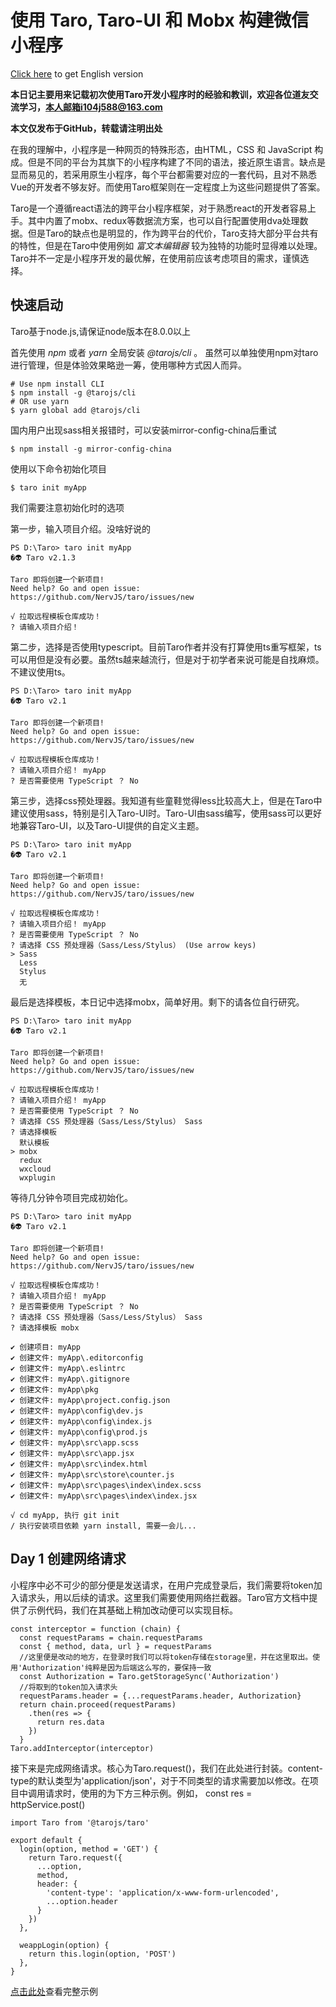 # 使用 Taro, Taro-UI 和 Mobx 构建微信小程序

 [Click here](https://github.com/lolipopluxury/Diary-of-taro/blob/master/README-EN.md) to get English version
 
 **本日记主要用来记载初次使用Taro开发小程序时的经验和教训，欢迎各位道友交流学习，本人邮箱i104j588@163.com**
 
 **本文仅发布于GitHub，转载请注明出处**
 
在我的理解中，小程序是一种网页的特殊形态，由HTML，CSS 和 JavaScript 构成。但是不同的平台为其旗下的小程序构建了不同的语法，接近原生语言。缺点是显而易见的，若采用原生小程序，每个平台都需要对应的一套代码，且对不熟悉Vue的开发者不够友好。而使用Taro框架则在一定程度上为这些问题提供了答案。

Taro是一个遵循react语法的跨平台小程序框架，对于熟悉react的开发者容易上手。其中内置了mobx、redux等数据流方案，也可以自行配置使用dva处理数据。但是Taro的缺点也是明显的，作为跨平台的代价，Taro支持大部分平台共有的特性，但是在Taro中使用例如 _富文本编辑器_ 较为独特的功能时显得难以处理。Taro并不一定是小程序开发的最优解，在使用前应该考虑项目的需求，谨慎选择。

## 快速启动

Taro基于node.js,请保证node版本在8.0.0以上

首先使用 _npm_ 或者 _yarn_ 全局安装 _@tarojs/cli_ 。 虽然可以单独使用npm对taro进行管理，但是体验效果略逊一筹，使用哪种方式因人而异。
```
# Use npm install CLI
$ npm install -g @tarojs/cli
# OR use yarn 
$ yarn global add @tarojs/cli
```
国内用户出现sass相关报错时，可以安装mirror-config-china后重试
```
$ npm install -g mirror-config-china
```
使用以下命令初始化项目
```
$ taro init myApp
```
我们需要注意初始化时的选项

第一步，输入项目介绍。没啥好说的
```
PS D:\Taro> taro init myApp
�👽 Taro v2.1.3

Taro 即将创建一个新项目!
Need help? Go and open issue: https://github.com/NervJS/taro/issues/new

√ 拉取远程模板仓库成功！
? 请输入项目介绍！
```

第二步，选择是否使用typescript。目前Taro作者并没有打算使用ts重写框架，ts可以用但是没有必要。虽然ts越来越流行，但是对于初学者来说可能是自找麻烦。不建议使用ts。
```
PS D:\Taro> taro init myApp
�👽 Taro v2.1

Taro 即将创建一个新项目!
Need help? Go and open issue: https://github.com/NervJS/taro/issues/new

√ 拉取远程模板仓库成功！
? 请输入项目介绍！ myApp
? 是否需要使用 TypeScript ？ No
```

第三步，选择css预处理器。我知道有些童鞋觉得less比较高大上，但是在Taro中建议使用sass，特别是引入Taro-UI时。Taro-UI由sass编写，使用sass可以更好地兼容Taro-UI，以及Taro-UI提供的自定义主题。
```
PS D:\Taro> taro init myApp
�👽 Taro v2.1

Taro 即将创建一个新项目!
Need help? Go and open issue: https://github.com/NervJS/taro/issues/new

√ 拉取远程模板仓库成功！
? 请输入项目介绍！ myApp
? 是否需要使用 TypeScript ？ No
? 请选择 CSS 预处理器（Sass/Less/Stylus） (Use arrow keys)
> Sass 
  Less 
  Stylus
  无
```
最后是选择模板，本日记中选择mobx，简单好用。剩下的请各位自行研究。
```
PS D:\Taro> taro init myApp
�👽 Taro v2.1

Taro 即将创建一个新项目!
Need help? Go and open issue: https://github.com/NervJS/taro/issues/new

√ 拉取远程模板仓库成功！
? 请输入项目介绍！ myApp
? 是否需要使用 TypeScript ？ No
? 请选择 CSS 预处理器（Sass/Less/Stylus） Sass
? 请选择模板 
  默认模板   
> mobx       
  redux      
  wxcloud    
  wxplugin   
```
等待几分钟令项目完成初始化。
```
PS D:\Taro> taro init myApp
�👽 Taro v2.1

Taro 即将创建一个新项目!
Need help? Go and open issue: https://github.com/NervJS/taro/issues/new

√ 拉取远程模板仓库成功！
? 请输入项目介绍！ myApp
? 是否需要使用 TypeScript ？ No
? 请选择 CSS 预处理器（Sass/Less/Stylus） Sass
? 请选择模板 mobx

✔ 创建项目: myApp
✔ 创建文件: myApp\.editorconfig
✔ 创建文件: myApp\.eslintrc    
✔ 创建文件: myApp\.gitignore   
✔ 创建文件: myApp\pkg
✔ 创建文件: myApp\project.config.json
✔ 创建文件: myApp\config\dev.js
✔ 创建文件: myApp\config\index.js
✔ 创建文件: myApp\config\prod.js
✔ 创建文件: myApp\src\app.scss
✔ 创建文件: myApp\src\app.jsx
✔ 创建文件: myApp\src\index.html
✔ 创建文件: myApp\src\store\counter.js
✔ 创建文件: myApp\src\pages\index\index.scss
✔ 创建文件: myApp\src\pages\index\index.jsx

√ cd myApp, 执行 git init
/ 执行安装项目依赖 yarn install, 需要一会儿...
```
## Day 1 创建网络请求

小程序中必不可少的部分便是发送请求，在用户完成登录后，我们需要将token加入请求头，用以后续的请求。这里我们需要使用网络拦截器。Taro官方文档中提供了示例代码，我们在其基础上稍加改动便可以实现目标。
```
const interceptor = function (chain) {
  const requestParams = chain.requestParams
  const { method, data, url } = requestParams
  //这里便是改动的地方，在登录时我们可以将token存储在storage里，并在这里取出。使用'Authorization'纯粹是因为后端这么写的，要保持一致
  const Authorization = Taro.getStorageSync('Authorization')
  //将取到的token加入请求头
  requestParams.header = {...requestParams.header, Authorization}
  return chain.proceed(requestParams)
    .then(res => {
      return res.data
    })
  }
Taro.addInterceptor(interceptor)
```
接下来是完成网络请求。核心为Taro.request()，我们在此处进行封装。content-type的默认类型为'application/json'，对于不同类型的请求需要加以修改。在项目中调用请求时，使用的为下方三种示例。例如， const res = httpService.post()
```
import Taro from '@tarojs/taro'

export default {
  login(option, method = 'GET') {
    return Taro.request({
      ...option,
      method,
      header: {
        'content-type': 'application/x-www-form-urlencoded',
        ...option.header
      }
    })
  },

  weappLogin(option) {
    return this.login(option, 'POST')
  },
}
```
 [点击此处](https://github.com/lolipopluxury/Diary-of-taro/blob/master/demonstration/src/services/httpService.js)查看完整示例
